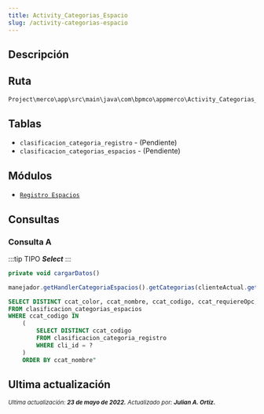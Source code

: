 ```yaml
---
title: Activity_Categorias_Espacio
slug: /activity-categorias-espacio
---
```

## Descripción

## Ruta

```js
Project\merco\app\src\main\java\com\bpmco\appmerco\Activity_Categorias_Espacio.java
```

## Tablas

- ```clasificacion_categoria_registro``` - (Pendiente)
- ```clasificacion_categorias_espacios``` - (Pendiente)

## Módulos

- [```Registro Espacios```](./../modules/modulo-5.md)

## Consultas

### Consulta A

:::tip TIPO
***Select***
:::

```js title="Método desde donde se invoca"
private void cargarDatos()
```

```js title="Método"
manejador.getHandlerCategoriaEspacios().getCategorias(clienteActual.getCli_id())
```

```sql title="Query"
SELECT DISTINCT ccat_color, ccat_nombre, ccat_codigo, ccat_requiereOpc, ccat_planometria
FROM clasificacion_categorias_espacios 
WHERE ccat_codigo IN 
    (
        SELECT DISTINCT ccat_codigo 
        FROM clasificacion_categoria_registro 
        WHERE cli_id = ?
    ) 
    ORDER BY ccat_nombre"
```

## Ultima actualización

<div class='ultima-actualizacion'> 
    <small> 
        <i> Ultima actualización: <b> 23 de mayo de 2022.</b> </i> 
    </small> 
    <small> 
        <i> Actualizado por: <b> Julian A. Ortiz.</b> </i> 
    </small> 
</div>
